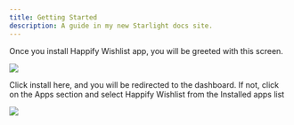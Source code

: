 ```yaml
---
title: Getting Started
description: A guide in my new Starlight docs site.
---
```


Once you install Happify Wishlist app, you will be greeted with this screen.

![](https://paper-attachments.dropboxusercontent.com/s_6CB2577CFA7DC257CF7F622996F62EAF37060A5E6CBF209B1010827B937B9F29_1752041124080_image.png)

Click install here, and you will be redirected to the dashboard. If not, click on the Apps section and select Happify Wishlist from the Installed apps list

![](https://paper-attachments.dropboxusercontent.com/s_6CB2577CFA7DC257CF7F622996F62EAF37060A5E6CBF209B1010827B937B9F29_1752041329782_image.png)
